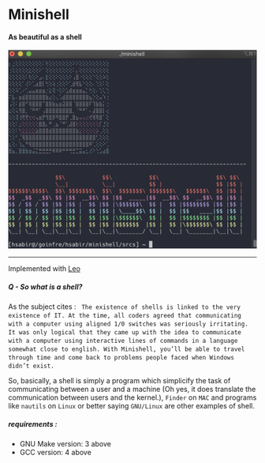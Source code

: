 # Minishell



#### As beautiful as a shell

![linux penguin gif](imgs/uwu.png)

-----------------------------------

Implemented with [Leo](https://github.com/lgyger)

##### Q - So what is a shell?
As the subject cites : ` The existence of shells is linked to the very existence of IT. At the time, all coders agreed
that communicating with a computer using aligned 1/0 switches was seriously
irritating. It was only logical that they came up with the idea to communicate with
a computer using interactive lines of commands in a language somewhat close
to english.
With Minishell, you’ll be able to travel through time and come back to problems
people faced when Windows didn’t exist.` 

So, basically, a shell is simply a program which simplicify the task of communicating between a user and a machine (Oh yes, it does translate the communication between users and the kernel.), `Finder` on `MAC` and programs like `nautils` on `Linux` or better saying `GNU/Linux` are other examples of shell.



##### requirements :
- GNU Make version: 3 above
- GCC version: 4 above
